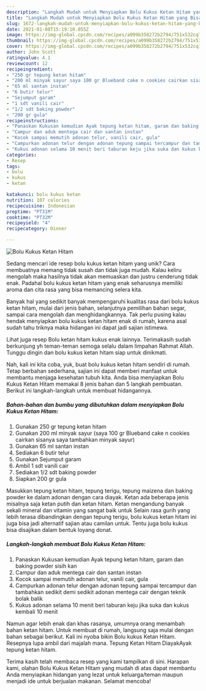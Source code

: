 ```yaml
---
description: "Langkah Mudah untuk Menyiapkan Bolu Kukus Ketan Hitam yang Bisa Manjain Lidah"
title: "Langkah Mudah untuk Menyiapkan Bolu Kukus Ketan Hitam yang Bisa Manjain Lidah"
slug: 1672-langkah-mudah-untuk-menyiapkan-bolu-kukus-ketan-hitam-yang-bisa-manjain-lidah
date: 2021-01-08T15:19:10.055Z
image: https://img-global.cpcdn.com/recipes/a099b358272b2794/751x532cq70/bolu-kukus-ketan-hitam-foto-resep-utama.jpg
thumbnail: https://img-global.cpcdn.com/recipes/a099b358272b2794/751x532cq70/bolu-kukus-ketan-hitam-foto-resep-utama.jpg
cover: https://img-global.cpcdn.com/recipes/a099b358272b2794/751x532cq70/bolu-kukus-ketan-hitam-foto-resep-utama.jpg
author: John Scott
ratingvalue: 4.1
reviewcount: 12
recipeingredient:
- "250 gr tepung ketan hitam"
- "200 ml minyak sayur saya 100 gr Blueband cake n cookies cairkan sisanya saya tambahkan minyak sayur"
- "65 ml santan instan"
- "6 butir telur"
- "Sejumput garam"
- "1 sdt vanili cair"
- "1/2 sdt baking powder"
- "200 gr gula"
recipeinstructions:
- "Panaskan Kukusan kemudian Ayak tepung ketan hitam, garam dan baking powder sisih kan"
- "Campur dan aduk mentega cair dan santan instan"
- "Kocok sampai memutih adonan telur, vanili cair, gula"
- "Campurkan adonan telur dengan adonan tepung sampai tercampur dan tambahkan sedikit demi sedikit adonan mentega cair dengan teknik bolak balik"
- "Kukus adonan selama 10 menit beri taburan keju jika suka dan kukus kembali 10 menit"
categories:
- Resep
tags:
- bolu
- kukus
- ketan

katakunci: bolu kukus ketan 
nutrition: 107 calories
recipecuisine: Indonesian
preptime: "PT31M"
cooktime: "PT32M"
recipeyield: "4"
recipecategory: Dinner

---
```



![Bolu Kukus Ketan Hitam](https://img-global.cpcdn.com/recipes/a099b358272b2794/751x532cq70/bolu-kukus-ketan-hitam-foto-resep-utama.jpg)

Sedang mencari ide resep bolu kukus ketan hitam yang unik? Cara membuatnya memang tidak susah dan tidak juga mudah. Kalau keliru mengolah maka hasilnya tidak akan memuaskan dan justru cenderung tidak enak. Padahal bolu kukus ketan hitam yang enak seharusnya memiliki aroma dan cita rasa yang bisa memancing selera kita.

Banyak hal yang sedikit banyak mempengaruhi kualitas rasa dari bolu kukus ketan hitam, mulai dari jenis bahan, selanjutnya pemilihan bahan segar, sampai cara mengolah dan menghidangkannya. Tak perlu pusing kalau hendak menyiapkan bolu kukus ketan hitam enak di rumah, karena asal sudah tahu triknya maka hidangan ini dapat jadi sajian istimewa.

Lihat juga resep Bolu ketan hitam kukus enak lainnya. Terimakasih sudah berkunjung yh teman-teman semoga selalu dalam limpahan Rahmat Allah. Tunggu dingin dan bolu kukus ketan hitam siap untuk dinikmati.


Nah, kali ini kita coba, yuk, buat bolu kukus ketan hitam sendiri di rumah. Tetap berbahan sederhana, sajian ini dapat memberi manfaat untuk membantu menjaga kesehatan tubuh kita. Anda bisa menyiapkan Bolu Kukus Ketan Hitam memakai 8 jenis bahan dan 5 langkah pembuatan. Berikut ini langkah-langkah untuk membuat hidangannya.

<!--inarticleads1-->

##### Bahan-bahan dan bumbu yang dibutuhkan dalam menyiapkan Bolu Kukus Ketan Hitam:

1. Gunakan 250 gr tepung ketan hitam
1. Gunakan 200 ml minyak sayur (saya 100 gr Blueband cake n cookies cairkan sisanya saya tambahkan minyak sayur)
1. Gunakan 65 ml santan instan
1. Sediakan 6 butir telur
1. Gunakan Sejumput garam
1. Ambil 1 sdt vanili cair
1. Sediakan 1/2 sdt baking powder
1. Siapkan 200 gr gula


Masukkan tepung ketan hitam, tepung terigu, tepung maizena dan baking powder ke dalam adonan dengan cara diayak. Ketan ada beberapa jenis misalnya saja ketan putih dan ketan hitam. Ketan mengandung banyak sekali mineral dan vitamin yang sangat baik untuk Selain rasa gurih yang lebih terasa dibandingkan dengan tepung terigu, bolu kukus ketan hitam ini juga bisa jadi alternatif sajian atau camilan untuk. Tentu juga bolu kukus bisa disajikan dalam bentuk loyang donat. 

<!--inarticleads2-->

##### Langkah-langkah membuat Bolu Kukus Ketan Hitam:

1. Panaskan Kukusan kemudian Ayak tepung ketan hitam, garam dan baking powder sisih kan
1. Campur dan aduk mentega cair dan santan instan
1. Kocok sampai memutih adonan telur, vanili cair, gula
1. Campurkan adonan telur dengan adonan tepung sampai tercampur dan tambahkan sedikit demi sedikit adonan mentega cair dengan teknik bolak balik
1. Kukus adonan selama 10 menit beri taburan keju jika suka dan kukus kembali 10 menit


Namun agar lebih enak dan khas rasanya, umumnya orang menambah bahan ketan hitam. Untuk membuat di rumah, langsung saja mulai dengan bahan sebagai berikut. Kali ini nyoba bikin Bolu kukus Ketan Hitam. Resepnya lupa ambil dari majalah mana. Tepung Ketan Hitam DiayakAyak tepung ketan hitam. 

Terima kasih telah membaca resep yang kami tampilkan di sini. Harapan kami, olahan Bolu Kukus Ketan Hitam yang mudah di atas dapat membantu Anda menyiapkan hidangan yang lezat untuk keluarga/teman maupun menjadi ide untuk berjualan makanan. Selamat mencoba!
